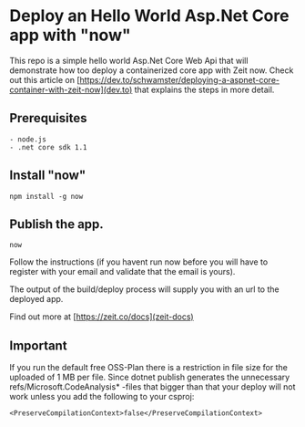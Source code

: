 # Deploy an Hello World Asp.Net Core app with "now"

This repo is a simple hello world Asp.Net Core Web Api that will demonstrate how too deploy a containerized core app with Zeit now.
Check out this article on [https://dev.to/schwamster/deploying-a-aspnet-core-container-with-zeit-now](dev.to) that explains the steps in more detail.

## Prerequisites

    - node.js
    - .net core sdk 1.1

## Install "now"

    npm install -g now

## Publish the app.

    now

Follow the instructions (if you havent run now before you will have to register with your email and validate that the email is yours).

The output of the build/deploy process will supply you with an url to the deployed app.

Find out more at [https://zeit.co/docs](zeit-docs)

## Important

If you run the default free OSS-Plan there is a restriction in file size for the uploaded of 1 MB per file. Since dotnet publish generates the unnecessary refs/Microsoft.CodeAnalysis* -files that bigger than that your deploy will not work unless you add the following to your csproj:

    <PreserveCompilationContext>false</PreserveCompilationContext>
